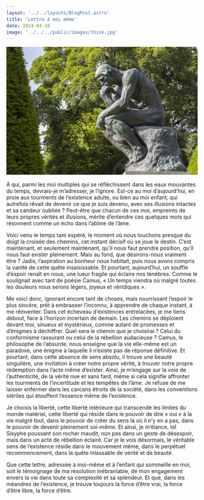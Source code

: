 ```yaml
---
layout: '../../layouts/BlogPost.astro'
title: 'Lettre à moi même'
date: 2024-04-10
image: '../../../public/images/think.jpg'
---
```

![](../../../public/images/think.jpg)

À qui, parmi les moi multiples qui se réfléchissent dans les eaux  mouvantes du temps, devrais-je  m’adresser, je l’ignore. Est-ce au moi  d’aujourd’hui, en proie aux tourments de l’existence adulte, ou bien au  moi enfant, qui autrefois rêvait de devenir ce que je suis devenu, avec  ses illusions intactes et sa candeur oubliée ? Peut-être que chacun de  ces moi, empreints de leurs propres vérités et illusions, mérite  d’entendre ces quelques mots qui résonnent comme un écho dans l’abîme de  l’âme.

Voici venu le temps tant espéré, le moment où nous touchons presque  du doigt la croisée des chemins, cet instant décisif où se joue le  destin. C’est maintenant, et seulement maintenant, qu’il nous faut  prendre position, qu’il nous faut exister pleinement. Mais au fond, que  désirons-nous vraiment être ? Jadis, l’aspiration au bonheur nous  habitait, puis nous avons compris la vanité de cette quête  insaisissable. Et pourtant, aujourd’hui, un souffle d’espoir renaît en  nous, une lueur fragile qui éclaire nos ténèbres. Comme le soulignait  avec tant de poésie Camus, « Un temps viendra où malgré toutes les  douleurs nous serons légers, joyeux et véridiques ».

Me voici donc, ignorant encore tant de choses, mais nourrissant  l’espoir le plus sincère, prêt à embrasser l’inconnu, à apprendre de  chaque instant, à me réinventer. Dans cet écheveau d’existences  entrelacées, je me tiens debout, face à l’horizon incertain de demain.  Les chemins se déploient devant moi, sinueux et mystérieux, comme autant  de promesses et d’énigmes à déchiffrer. Quel sera le chemin que je  choisirai ? Celui du conformisme rassurant ou celui de la rébellion  audacieuse ? Camus, le philosophe de l’absurde, nous enseigne que la vie  elle-même est un paradoxe, une énigme à laquelle il n’existe pas de  réponse définitive. Et pourtant, dans cette absence de sens absolu, il  trouve une beauté singulière, une invitation à créer notre propre  vérité, à trouver notre propre rédemption dans l’acte même d’exister.  Ainsi, je m’engage sur la voie de l’authenticité, de la vérité nue et  sans fard, même si cela signifie affronter les tourments de  l’incertitude et les tempêtes de l’âme. Je refuse de me laisser enfermer  dans les carcans étroits de la société, dans les conventions stériles  qui étouffent l’essence même de l’existence.

Je choisis la liberté, cette liberté intérieure qui transcende les  limites du monde matériel, cette liberté qui réside dans le pouvoir de  dire « oui » à la vie malgré tout, dans le pouvoir de créer du sens là  où il n’y en a pas, dans le pouvoir de devenir pleinement soi-même.  Et  ainsi, je m’élance, tel Sisyphe poussant son rocher maudit, non pas dans  un geste de désespoir, mais dans un acte de rébellion éclairé. Car je  le vois désormais, le véritable sens de l’existence réside dans le  mouvement même, dans le perpétuel recommencement, dans la quête  inlassable de vérité et de beauté.

Que cette lettre, adressée à moi-même et à l’enfant qui sommeille en  moi, soit le témoignage de ma résolution inébranlable, de mon engagement  envers la vie dans toute sa complexité et sa splendeur. Et que, dans  les méandres de l’existence, je trouve toujours la force d’être vrai, la  force d’être libre, la force d’être.
